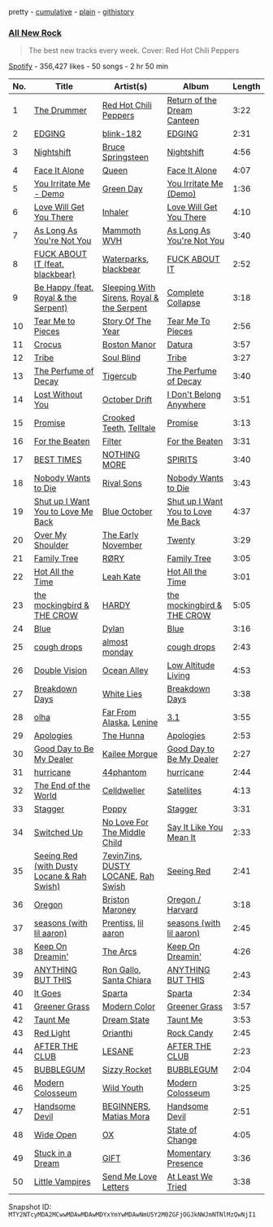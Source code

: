 pretty - [cumulative](/playlists/cumulative/37i9dQZF1DWZryfp6NSvtz.md) - [plain](/playlists/plain/37i9dQZF1DWZryfp6NSvtz) - [githistory](https://github.githistory.xyz/mackorone/spotify-playlist-archive/blob/main/playlists/plain/37i9dQZF1DWZryfp6NSvtz)

### [All New Rock](https://open.spotify.com/playlist/37i9dQZF1DWZryfp6NSvtz)

> The best new tracks every week\. Cover: Red Hot Chili Peppers

[Spotify](https://open.spotify.com/user/spotify) - 356,427 likes - 50 songs - 2 hr 50 min

| No. | Title | Artist(s) | Album | Length |
|---|---|---|---|---|
| 1 | [The Drummer](https://open.spotify.com/track/5KnqauuLF6qyZA9RzfeKxG) | [Red Hot Chili Peppers](https://open.spotify.com/artist/0L8ExT028jH3ddEcZwqJJ5) | [Return of the Dream Canteen](https://open.spotify.com/album/0KJc9ksnoJJsdpQxV3z5i1) | 3:22 |
| 2 | [EDGING](https://open.spotify.com/track/2wVWGFVkL5I3JGsoWBx2AZ) | [blink\-182](https://open.spotify.com/artist/6FBDaR13swtiWwGhX1WQsP) | [EDGING](https://open.spotify.com/album/0EspGdWdoWAxa5mBdQ5z55) | 2:31 |
| 3 | [Nightshift](https://open.spotify.com/track/5f25QtKgXtaNcbZOCmVFUL) | [Bruce Springsteen](https://open.spotify.com/artist/3eqjTLE0HfPfh78zjh6TqT) | [Nightshift](https://open.spotify.com/album/5H9p3AIho3KHIrvr8EbKIc) | 4:56 |
| 4 | [Face It Alone](https://open.spotify.com/track/3LkJaE6mfTskqEV8BUjHei) | [Queen](https://open.spotify.com/artist/1dfeR4HaWDbWqFHLkxsg1d) | [Face It Alone](https://open.spotify.com/album/5LyejWyG4J1IoUHBsvL7ju) | 4:07 |
| 5 | [You Irritate Me \- Demo](https://open.spotify.com/track/20LpgjFwVEdjeJzjnIPxvE) | [Green Day](https://open.spotify.com/artist/7oPftvlwr6VrsViSDV7fJY) | [You Irritate Me \(Demo\)](https://open.spotify.com/album/68S9B59BVpKiLLvSR0q1r0) | 1:36 |
| 6 | [Love Will Get You There](https://open.spotify.com/track/0UgCI5TiOQthbrEVSqHC9j) | [Inhaler](https://open.spotify.com/artist/6lyMYewq2SuTFIXgiv7OxH) | [Love Will Get You There](https://open.spotify.com/album/4WXV0n8Gk8TlNJHyXAhyWq) | 4:10 |
| 7 | [As Long As You're Not You](https://open.spotify.com/track/36JQojRrNQmi6su2OQo2Ia) | [Mammoth WVH](https://open.spotify.com/artist/6WKdhhc03LqnixYI2ZzWzO) | [As Long As You're Not You](https://open.spotify.com/album/6Tu6BpzDtDGonHe5UMz6BM) | 3:40 |
| 8 | [FUCK ABOUT IT \(feat\. blackbear\)](https://open.spotify.com/track/3MOKBkpsarb0AfAABcLAsn) | [Waterparks](https://open.spotify.com/artist/3QaxveoTiMetZCMp1sftiu), [blackbear](https://open.spotify.com/artist/2cFrymmkijnjDg9SS92EPM) | [FUCK ABOUT IT](https://open.spotify.com/album/2U9uohrVqMVGb1pBqPFTXX) | 2:52 |
| 9 | [Be Happy \(feat\. Royal & the Serpent\)](https://open.spotify.com/track/7zTpZWlzYFkBfDLPXmIatU) | [Sleeping With Sirens](https://open.spotify.com/artist/3N8Hy6xQnQv1F1XCiyGQqA), [Royal & the Serpent](https://open.spotify.com/artist/64EHXDoln95lnccszdPum0) | [Complete Collapse](https://open.spotify.com/album/1gWJtOk76VzVKiIKp1cCtd) | 3:18 |
| 10 | [Tear Me to Pieces](https://open.spotify.com/track/67e8Oap4yuF4yS7XYW5yZW) | [Story Of The Year](https://open.spotify.com/artist/0KDuKk6YdEu3hR56HtXmxt) | [Tear Me To Pieces](https://open.spotify.com/album/1ohT6MAJ9gIZtH4WwNHWWR) | 2:56 |
| 11 | [Crocus](https://open.spotify.com/track/2NCyJFVYg46JyxUASmbdyg) | [Boston Manor](https://open.spotify.com/artist/4WjeQi9wm84lYTIWZ95QoM) | [Datura](https://open.spotify.com/album/3njhMNW0BGdOQN9108BEDY) | 3:57 |
| 12 | [Tribe](https://open.spotify.com/track/68SIJ8nkxtDWaVkvGW0ob7) | [Soul Blind](https://open.spotify.com/artist/4u8phrcaIdvRzcGq5DcQJa) | [Tribe](https://open.spotify.com/album/0KN1TdgMQxIWmNnmwjC9RJ) | 3:27 |
| 13 | [The Perfume of Decay](https://open.spotify.com/track/7cGKdI3BvJOKYzs9dRdvFj) | [Tigercub](https://open.spotify.com/artist/6ekYAO2D1JkI58CF4uRRqw) | [The Perfume of Decay](https://open.spotify.com/album/7jzP2HrR4TyQA6wC5xJ56S) | 3:40 |
| 14 | [Lost Without You](https://open.spotify.com/track/1CGXfTg13n4ffV2pSVqnkW) | [October Drift](https://open.spotify.com/artist/3uP1cpcy1q0stG3utL7tZS) | [I Don't Belong Anywhere](https://open.spotify.com/album/2tg6crJ0g14sgA9qDLpRT3) | 3:51 |
| 15 | [Promise](https://open.spotify.com/track/5cN9kHZXyqYHJNOn6LVrcG) | [Crooked Teeth](https://open.spotify.com/artist/37gTAIe8kJ5xGtkJLsfFgP), [Telltale](https://open.spotify.com/artist/6bmGjHSXH8rPaZ2iQhgNQ0) | [Promise](https://open.spotify.com/album/1qlyME4iamdDU2hdzyadTz) | 3:13 |
| 16 | [For the Beaten](https://open.spotify.com/track/6JcSvWld739CV14RqZyt9u) | [Filter](https://open.spotify.com/artist/01WjpKiWVNurV5hjIadB8C) | [For the Beaten](https://open.spotify.com/album/4uiRHyMCLnJvQ09oMIha5T) | 3:31 |
| 17 | [BEST TIMES](https://open.spotify.com/track/4fquaL6KrRIvujtmTOavoD) | [NOTHING MORE](https://open.spotify.com/artist/39VNwvlQTqE9SvgPjjnMpc) | [SPIRITS](https://open.spotify.com/album/0SZqkeTCVvOZEYhnMHIdO7) | 3:40 |
| 18 | [Nobody Wants to Die](https://open.spotify.com/track/4A7kc0SQCu6btugusS2cYx) | [Rival Sons](https://open.spotify.com/artist/356c8AN5YWKvz86B4Sb1yf) | [Nobody Wants to Die](https://open.spotify.com/album/4AWOxOI6D5iH8VuVWY1Fbe) | 3:43 |
| 19 | [Shut up I Want You to Love Me Back](https://open.spotify.com/track/73YHhryVxopE6t7F4ryAlN) | [Blue October](https://open.spotify.com/artist/1TJbmc7jTpw78GKCiMpvDh) | [Shut up I Want You to Love Me Back](https://open.spotify.com/album/73M2Xzdk6C1weFimSCNuv5) | 4:37 |
| 20 | [Over My Shoulder](https://open.spotify.com/track/5VqNNR1OGQ6Nf7diNaEC3L) | [The Early November](https://open.spotify.com/artist/2rxtSTPBJawYhQAXIpgEAi) | [Twenty](https://open.spotify.com/album/3g35plLoI2cNlWpPPlyFW1) | 3:29 |
| 21 | [Family Tree](https://open.spotify.com/track/0f1PmNCHUGKVAqx1Kr0A8l) | [RØRY](https://open.spotify.com/artist/7axZFTseO96HmG1u4ABDAI) | [Family Tree](https://open.spotify.com/album/65PWn1gJCj9euujQEIJejW) | 3:05 |
| 22 | [Hot All the Time](https://open.spotify.com/track/6bkJJicRR6gduGo6ZituLh) | [Leah Kate](https://open.spotify.com/artist/6oWOHAOyBUn6aJlKIPJK9r) | [Hot All the Time](https://open.spotify.com/album/4gAXGVFBGfDnYQL1KVEkej) | 3:01 |
| 23 | [the mockingbird & THE CROW](https://open.spotify.com/track/5rHGSRBG7QvmWnBKVWXnki) | [HARDY](https://open.spotify.com/artist/5QNm7E7RU2m64l6Gliu8Oy) | [the mockingbird & THE CROW](https://open.spotify.com/album/5eO9jhNsbjcEoqMZUWkCoj) | 5:05 |
| 24 | [Blue](https://open.spotify.com/track/12cytkLzseLMs8EkN0ZdPd) | [Dylan](https://open.spotify.com/artist/4LOM7NzyrZvlGSYPFDsnTk) | [Blue](https://open.spotify.com/album/2lGgFRHNd2jhbBQm6FzPCL) | 3:16 |
| 25 | [cough drops](https://open.spotify.com/track/5Jpj3lCgX06bu6STIjUYKN) | [almost monday](https://open.spotify.com/artist/42FzVuyJH8YbkhzWSR2n8E) | [cough drops](https://open.spotify.com/album/4gM0KEbTRLuejffBFA1kph) | 2:43 |
| 26 | [Double Vision](https://open.spotify.com/track/5k2RORXwvAZgZnCXfx7Zv0) | [Ocean Alley](https://open.spotify.com/artist/18lpwfiys4GtdHWNUu9qQr) | [Low Altitude Living](https://open.spotify.com/album/4liDg8UR2VK9etnZmhHEXG) | 4:53 |
| 27 | [Breakdown Days](https://open.spotify.com/track/0pH0PM13Z7OZFMVmG595T3) | [White Lies](https://open.spotify.com/artist/6ssXMmc5EOUrauZxirM910) | [Breakdown Days](https://open.spotify.com/album/6PdrkGU6KZR5KvRkj37asF) | 3:38 |
| 28 | [olha](https://open.spotify.com/track/1WvTpLlPeAP8OuLX30u7c2) | [Far From Alaska](https://open.spotify.com/artist/1ztNPX8z169arfAY0TWFLB), [Lenine](https://open.spotify.com/artist/4YLBdrR3DVSMncm785NH6C) | [3.1](https://open.spotify.com/album/1dAYawiCbYMPhwOaDJIGBr) | 3:55 |
| 29 | [Apologies](https://open.spotify.com/track/5IYHlgFTDYMiXzvYtUxUAK) | [The Hunna](https://open.spotify.com/artist/7jZycSvTyx0W9poD4PjEIG) | [Apologies](https://open.spotify.com/album/1nATWShLPekWv0pH4yKrL6) | 2:53 |
| 30 | [Good Day to Be My Dealer](https://open.spotify.com/track/6xxiNGRuu8U2rtTVju80TY) | [Kailee Morgue](https://open.spotify.com/artist/245PKF3hKjtxJKIG153kF0) | [Good Day to Be My Dealer](https://open.spotify.com/album/7KAcmnxnLlM9XwHXN2I1Lp) | 2:27 |
| 31 | [hurricane](https://open.spotify.com/track/7rBZUdVNrNxucV0E3bjgec) | [44phantom](https://open.spotify.com/artist/1vwwjIPFeYoRfAUCqqO6cZ) | [hurricane](https://open.spotify.com/album/6KrlbTeMwlqpaH0aAA18bW) | 2:44 |
| 32 | [The End of the World](https://open.spotify.com/track/7GHFamsUy456CYqnGc4x5f) | [Celldweller](https://open.spotify.com/artist/4BKyei61gtyDFxlKhcvBJJ) | [Satellites](https://open.spotify.com/album/4OgyvunD0wEwor26qFeXr0) | 4:13 |
| 33 | [Stagger](https://open.spotify.com/track/6uPydABi8orjbP5RBCTa06) | [Poppy](https://open.spotify.com/artist/5mlbvTfWUOfDrUIK6dkNzv) | [Stagger](https://open.spotify.com/album/0HyWdwMiLsXHgXp9qVyrPJ) | 3:31 |
| 34 | [Switched Up](https://open.spotify.com/track/3eBvcdd1cESXHtIu6dCVhS) | [No Love For The Middle Child](https://open.spotify.com/artist/7HWfshpjlGldmRa4gymvjX) | [Say It Like You Mean It](https://open.spotify.com/album/0XvzRBqVK9dg7eCLZpQ5SH) | 2:33 |
| 35 | [Seeing Red \(with Dusty Locane & Rah Swish\)](https://open.spotify.com/track/7eokpLlr9FBg6PdqzA2hLh) | [7evin7ins](https://open.spotify.com/artist/4Nr6sbnl0dWasnapIxS92I), [DUSTY LOCANE](https://open.spotify.com/artist/22hWz22JAmIhIEp0u1X01L), [Rah Swish](https://open.spotify.com/artist/4FeLiFUPdxVfFo8oOfA4BH) | [Seeing Red](https://open.spotify.com/album/5niGkfpw5sNpXPQnicsAKO) | 2:41 |
| 36 | [Oregon](https://open.spotify.com/track/0Z250T6pdgYBawnGvmAY13) | [Briston Maroney](https://open.spotify.com/artist/7vtSUU3zpHeYJfX6BPNrJd) | [Oregon / Harvard](https://open.spotify.com/album/1JLuplmuYwh4sgCitKhB8I) | 3:18 |
| 37 | [seasons \(with lil aaron\)](https://open.spotify.com/track/0C0S2O5hpKyl76AX5Su8yr) | [Prentiss](https://open.spotify.com/artist/0uzKt8lgkTlxm4OUWiCX3H), [lil aaron](https://open.spotify.com/artist/3FCYSWNVmpjTCiwzJwbMAC) | [seasons \(with lil aaron\)](https://open.spotify.com/album/2R2ElQlHDAY0PAWWWYht8b) | 2:45 |
| 38 | [Keep On Dreamin'](https://open.spotify.com/track/7oeLY4eOWi6weLBqTWH0Rc) | [The Arcs](https://open.spotify.com/artist/3mVWMgLc7bcyCBtL2ymZwK) | [Keep On Dreamin'](https://open.spotify.com/album/26htWkoWquHLEiQUOqdPl5) | 4:26 |
| 39 | [ANYTHING BUT THIS](https://open.spotify.com/track/7bEixb2HtgUuKJ8dx0F45y) | [Ron Gallo](https://open.spotify.com/artist/4rfE3kN2zKNC9L9tt3iVOg), [Santa Chiara](https://open.spotify.com/artist/4ypMT9SN8PDvScLqLcGcEU) | [ANYTHING BUT THIS](https://open.spotify.com/album/4KGoSSuO7uaRaEMszat6RY) | 2:43 |
| 40 | [It Goes](https://open.spotify.com/track/3ECLCyvc62xDXACdPgPOdS) | [Sparta](https://open.spotify.com/artist/3DWWL4kwLZMBLsmVsbZYHR) | [Sparta](https://open.spotify.com/album/7KH3s3h2QvoewDAvgID9hD) | 2:34 |
| 41 | [Greener Grass](https://open.spotify.com/track/6IboepxmrdjdyKDYrBDn7Y) | [Modern Color](https://open.spotify.com/artist/6bayHl2VHbIseMg1jby37l) | [Greener Grass](https://open.spotify.com/album/5B3f2hJ9Adl5StkQBq8bpf) | 3:57 |
| 42 | [Taunt Me](https://open.spotify.com/track/4p5S0Yn39eWAkHNJ6LuK77) | [Dream State](https://open.spotify.com/artist/3PPxT6AXgPvvajfvP1LQtw) | [Taunt Me](https://open.spotify.com/album/1DOLXGRrzOfSEGelL71udE) | 3:53 |
| 43 | [Red Light](https://open.spotify.com/track/6zicVGPIe3jqht3MoKidtM) | [Orianthi](https://open.spotify.com/artist/0yNy8fi1yBBq526E6mx4Zs) | [Rock Candy](https://open.spotify.com/album/1PTQRv4S9laI9rIt99d1RV) | 2:45 |
| 44 | [AFTER THE CLUB](https://open.spotify.com/track/0yxQt41w1nvE7fkK0XWP7U) | [LESANE](https://open.spotify.com/artist/57N1gBU2XPgJH1f8UPBW7L) | [AFTER THE CLUB](https://open.spotify.com/album/5mWdrXFRw3baF8VkhnzIab) | 2:23 |
| 45 | [BUBBLEGUM](https://open.spotify.com/track/30CvotPyRWWK2HHo1vbVBS) | [Sizzy Rocket](https://open.spotify.com/artist/2CBvbVxhd3ZJXRTCl88H7E) | [BUBBLEGUM](https://open.spotify.com/album/30Tfy5w2spNJk5BKVsxr9l) | 2:04 |
| 46 | [Modern Colosseum](https://open.spotify.com/track/5kk1kh8S8pg5bxVKvSv5fH) | [Wild Youth](https://open.spotify.com/artist/4wZxKygv7GA7oGYzk6bpid) | [Modern Colosseum](https://open.spotify.com/album/7a9AQsJ6qqi85sua2vUI11) | 3:25 |
| 47 | [Handsome Devil](https://open.spotify.com/track/0oywWK0LKoPXQ6C7CWLiHk) | [BEGINNERS](https://open.spotify.com/artist/3W8j0OhMMduqR1eNV6ktu3), [Matias Mora](https://open.spotify.com/artist/7cPDCjz53xa2E5zYTWNpIb) | [Handsome Devil](https://open.spotify.com/album/7i3bQBXNTEN0q6LXjJ7RBO) | 2:51 |
| 48 | [Wide Open](https://open.spotify.com/track/30MbyQaBf1MUR1lZMihgUK) | [OX](https://open.spotify.com/artist/2K1IjZhKu1nIeXRKmJvWGT) | [State of Change](https://open.spotify.com/album/36spMXLkZtmAx3aYdQpDiB) | 4:05 |
| 49 | [Stuck in a Dream](https://open.spotify.com/track/1nZ6laGvGSvOeR2mwl7xtf) | [GIFT](https://open.spotify.com/artist/1dwirHaSjsKJUYDHgvl2op) | [Momentary Presence](https://open.spotify.com/album/2o4pKfKTrCon2KvvpySYjZ) | 3:36 |
| 50 | [Little Vampires](https://open.spotify.com/track/1pwlYrulJQZQOZHrIhw39p) | [Send Me Love Letters](https://open.spotify.com/artist/5RiWMf3FdQCkeAbwZXNcVk) | [At Least We Tried](https://open.spotify.com/album/1X89jChqelBSaY8RQlo30T) | 3:38 |

Snapshot ID: `MTY2NTcyMDA2MCwwMDAwMDAwMDYxYmYwMDAwNmU5Y2M0ZGFjOGJkNWJmNTNlMzQwNjI1`
